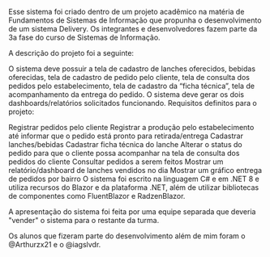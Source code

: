 Esse sistema foi criado dentro de um projeto acadêmico na matéria de Fundamentos de Sistemas de Informação que propunha o desenvolvimento de um sistema Delivery. Os integrantes e desenvolvedores fazem parte da 3a fase do curso de Sistemas de Informação.

A descrição do projeto foi a seguinte:

O sistema deve possuir a tela de cadastro de lanches oferecidos, bebidas oferecidas, tela de cadastro de pedido pelo cliente, tela de consulta dos pedidos pelo estabelecimento, tela de cadastro da “ficha técnica”, tela de acompanhamento da entrega do pedido. O sistema deve gerar os dois dashboards/relatórios solicitados funcionando.
Requisitos definitos para o projeto:

Registrar pedidos pelo cliente
Registrar a produção pelo estabelecimento até informar que o pedido está pronto para retirada/entrega
Cadastrar lanches/bebidas
Cadastrar ficha técnica do lanche
Alterar o status do pedido para que o cliente possa acompanhar na tela de consulta dos pedidos do cliente
Consultar pedidos a serem feitos
Mostrar um relatório/dashboard de lanches vendidos no dia
Mostrar um gráfico entrega de pedidos por bairro
O sistema foi escrito na linguagem C# e em .NET 8 e utiliza recursos do Blazor e da plataforma .NET, além de utilizar bibliotecas de componentes como FluentBlazor e RadzenBlazor.

A apresentação do sistema foi feita por uma equipe separada que deveria "vender" o sistema para o restante da turma.

Os alunos que fizeram parte do desenvolvimento além de mim foram o @Arthurzx21 e o @iagslvdr.
